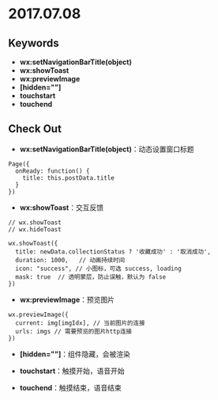 
# 2017.07.08

## Keywords

- **wx:setNavigationBarTitle(object)**
- **wx:showToast**
- **wx:previewImage**
- **[hidden=""]**
- **touchstart**
- **touchend**

## Check Out

- **wx:setNavigationBarTitle(object)**：动态设置窗口标题
```
Page({
  onReady: function() {
    title: this.postData.title
  }
})
```

- **wx:showToast**：交互反馈
```
// wx.showToast
// wx.hideToast

wx.showToast({
  title: newData.collectionStatus ? '收藏成功' : '取消成功',
  duration: 1000,   // 动画持续时间
  icon: "success", // 小图标，可选 success, loading
  mask: true  // 透明蒙层，防止误触，默认为 false
})
```

- **wx:previewImage**：预览图片
```
wx.previewImage({
  current: img[imgIdx], // 当前图片的连接
  urls: imgs // 需要预览的图片http连接
})
```
- **[hidden=""]**：组件隐藏，会被渲染

- **touchstart**：触摸开始，语音开始
- **touchend**：触摸结束，语音结束

